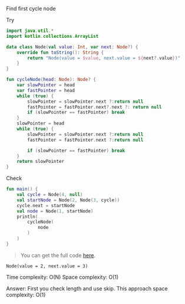 Find first cycle node

<!--- TEST_NAME LoopNodeTest -->

Try

```kotlin
import java.util.*
import kotlin.collections.ArrayList

data class Node(val value: Int, var next: Node?) {
    override fun toString(): String {
        return "Node(value = $value, next.value = ${next?.value})"
    }
}

fun cycleNode(head: Node): Node? {
    var slowPointer = head
    var fastPointer = head
    while (true) {
        slowPointer = slowPointer.next ?:return null
        fastPointer = fastPointer.next?.next ?: return null
        if (slowPointer == fastPointer) break
    }
    slowPointer = head
    while (true) {
        slowPointer = slowPointer.next ?:return null
        fastPointer = fastPointer.next ?:return null

        if (slowPointer == fastPointer) break
    }
    return slowPointer
}
```                                            

Check

```kotlin
fun main() {
    val cycle = Node(4, null)
    val startNode = Node(2, Node(3, cycle))
    cycle.next = startNode
    val node = Node(1, startNode)
    println(
        cycleNode(
            node
        )
    )
}
```

> You can get the full code [here](../src/test/kotlin/linkedlist/example-cycle-01.kt).

```text
Node(value = 2, next.value = 3)
```

Time complexity: O(N)
Space complexity: O(1)

<!--- TEST -->


Answer: First you check length and use skip. This approach space complexity: O(1)
